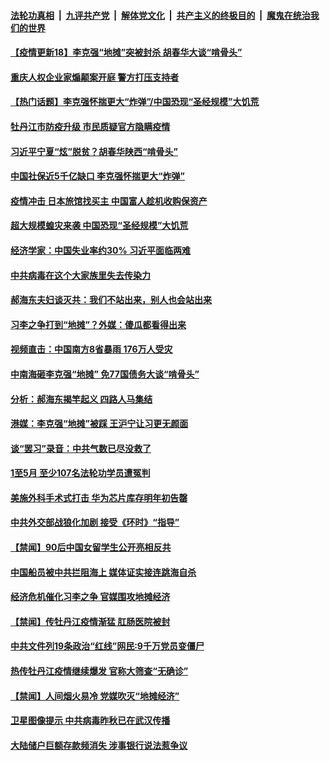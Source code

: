 ####  [法轮功真相](../../../../basic/blob/master/README.md?t=06092131) &nbsp;|&nbsp; [九评共产党](../../../../9ping.md/blob/master/README.md?t=06092131) &nbsp;|&nbsp; [解体党文化](../../../../jtdwh.md/blob/master/README.md?t=06092131)  &nbsp;|&nbsp; [共产主义的终极目的](../../../../gczydzjmd.md/blob/master/README.md?t=06092131) &nbsp;|&nbsp; [魔鬼在统治我们的世界](../../../../mgztzwmdsj.md/blob/master/README.md?t=06092131) 

#### [【疫情更新18】李克强“地摊”突被封杀 胡春华大谈“啃骨头”](../pages/prog204/a102860375.md?t=06092131) 

#### [重庆人权企业家煽颠案开庭 警方打压支持者](../pages/prog204/a102866764.md?t=06092131) 

#### [【热门话题】李克强怀揣更大“炸弹”/中国恐现“圣经规模”大饥荒](../pages/prog204/a102866676.md?t=06092131) 

#### [牡丹江市防疫升级 市民质疑官方隐瞒疫情](../pages/prog204/a102866686.md?t=06092131) 

#### [习近平宁夏“炫”脱贫？胡春华陕西“啃骨头”](../pages/prog204/a102866660.md?t=06092131) 

#### [中国社保近5千亿缺口 李克强怀揣更大“炸弹”](../pages/prog204/a102866654.md?t=06092131) 

#### [疫情冲击 日本旅馆找买主 中国富人趁机收购保资产](../pages/prog204/a102866595.md?t=06092131) 

#### [超大规模蝗灾来袭 中国恐现“圣经规模”大饥荒](../pages/prog204/a102866572.md?t=06092131) 

#### [经济学家：中国失业率约30%  习近平面临两难](../pages/prog204/a102866546.md?t=06092131) 

#### [中共病毒在这个大家族里失去传染力](../pages/prog204/a102866554.md?t=06092131) 

#### [郝海东夫妇谈灭共：我们不站出来，别人也会站出来](../pages/prog204/a102866499.md?t=06092131) 

#### [习李之争打到“地摊”？外媒：傻瓜都看得出来](../pages/prog204/a102866503.md?t=06092131) 

#### [视频直击：中国南方8省暴雨 176万人受灾](../pages/prog204/a102866487.md?t=06092131) 

#### [中南海砸李克强“地摊” 免77国债务大谈“啃骨头”](../pages/prog204/a102866460.md?t=06092131) 

#### [分析：郝海东揭竿起义 四路人马集结](../pages/prog204/a102866455.md?t=06092131) 

#### [港媒：李克强“地摊”被踩 王沪宁让习更无颜面](../pages/prog204/a102866445.md?t=06092131) 

#### [谈“罢习”录音：中共气数已尽没救了](../pages/prog204/a102866423.md?t=06092131) 

#### [1至5月 至少107名法轮功学员遭冤判](../pages/prog204/a102866448.md?t=06092131) 

#### [美施外科手术式打击 华为芯片库存明年初告罄](../pages/prog204/a102866416.md?t=06092131) 

#### [中共外交部战狼化加剧 接受《环时》“指导”](../pages/prog204/a102866375.md?t=06092131) 


#### [【禁闻】90后中国女留学生公开亮相反共](../pages/prog204/a102866344.md?t=06092131) 

#### [中国船员被中共拦阻海上 媒体证实接连跳海自杀](../pages/prog204/a102866253.md?t=06092131) 

#### [经济危机催化习李之争 官媒围攻地摊经济](../pages/prog204/a102866262.md?t=06092131) 

#### [【禁闻】传牡丹江疫情渐猛 肛肠医院被封](../pages/prog204/a102866283.md?t=06092131) 

#### [中共文件列19条政治“红线”网民:9千万党员变僵尸](../pages/prog204/a102866209.md?t=06092131) 

#### [热传牡丹江疫情继续爆发 官称大筛查“无确诊”](../pages/prog204/a102866185.md?t=06092131) 

#### [【禁闻】人间烟火易冷 党媒吹灭“地摊经济”](../pages/prog204/a102866169.md?t=06092131) 

#### [卫星图像提示 中共病毒昨秋已在武汉传播](../pages/prog204/a102866151.md?t=06092131) 

#### [大陆储户巨额存款频消失 涉事银行说法惹争议](../pages/prog204/a102866154.md?t=06092131) 

